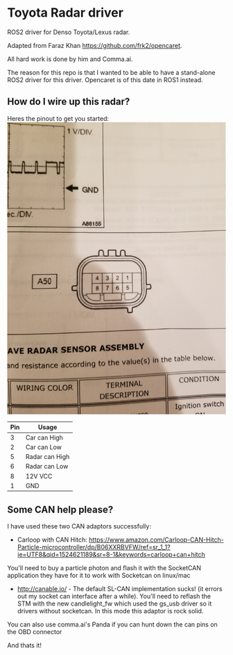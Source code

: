 # Toyota Radar driver

ROS2 driver for Denso Toyota/Lexus radar.

Adapted from Faraz Khan https://github.com/frk2/opencaret. 

All hard work is done by him and Comma.ai. 

The reason for this repo is that I wanted to be able to have a stand-alone ROS2 driver for this driver. Opencaret is of this date in ROS1 instead.


## How do I wire up this radar?
Heres the pinout to get you started:
![Radar pinout](/images/connector.jpg "Radar connector")

|Pin| Usage|
|---|------|
|3|Car can High|
|2|Car can Low|
|5|Radar can High|
|6|Radar can Low|
|8|12V VCC|
|1|GND|

## Some CAN help please?
I have used these two CAN adaptors successfully:

- Carloop with CAN Hitch: https://www.amazon.com/Carloop-CAN-Hitch-Particle-microcontroller/dp/B06XXRBVFW/ref=sr_1_1?ie=UTF8&qid=1524621189&sr=8-1&keywords=carloop+can+hitch

You'll need to buy a particle photon and flash it with the SocketCAN application they have for it to work with Socketcan on linux/mac

- http://canable.io/ - The default SL-CAN implementation sucks! (it errors out my socket can interface after a while). You'll need to reflash the STM with the new candlelight_fw which  used the gs_usb driver so it drivers without socketcan. In this mode this adaptor is rock solid.

You can also use comma.ai's Panda if you can hunt down the can pins on the OBD connector

And thats it!